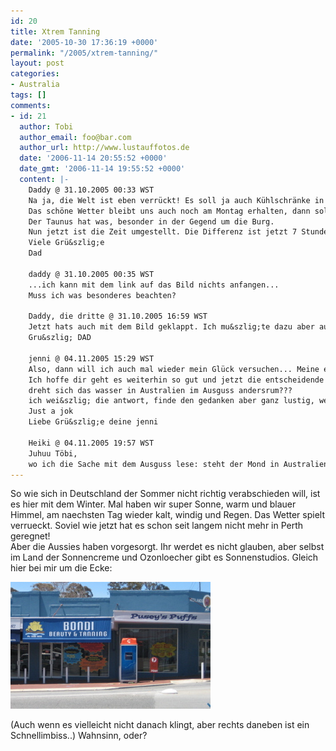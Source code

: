 ```yaml
---
id: 20
title: Xtrem Tanning
date: '2005-10-30 17:36:19 +0000'
permalink: "/2005/xtrem-tanning/"
layout: post
categories:
- Australia
tags: []
comments:
- id: 21
  author: Tobi
  author_email: foo@bar.com
  author_url: http://www.lustauffotos.de
  date: '2006-11-14 20:55:52 +0000'
  date_gmt: '2006-11-14 19:55:52 +0000'
  content: |-
    Daddy @ 31.10.2005 00:33 WST
    Na ja, die Welt ist eben verrückt! Es soll ja auch Kühlschränke in eiskalten Regionen geben....
    Das schöne Wetter bleibt uns auch noch am Montag erhalten, dann soll es aber regnen,aber immer noch warm. Ich bin heute durch den Taunus gebikt. Es war herrlich den Nebel aufgehen und die bunten Blätter im Sonnenlicht zu sehen.
    Der Taunus hat was, besonder in der Gegend um die Burg.
    Nun jetzt ist die Zeit umgestellt. Die Differenz ist jetzt 7 Stunden. Es ist jetzt abends sehr früh dunkel und erinnert doch sehr an Winter. Aprospos Winter: kannst du uns mal deine Adresse schicken. Die Pakete zu Weihnachten und deinem Geburtstag brauchen eine Weile bis Australien.
    Viele Grü&szlig;e
    Dad

    daddy @ 31.10.2005 00:35 WST
    ...ich kann mit dem link auf das Bild nichts anfangen...
    Muss ich was besonderes beachten?

    Daddy, die dritte @ 31.10.2005 16:59 WST
    Jetzt hats auch mit dem Bild geklappt. Ich mu&szlig;te dazu aber auf ALL od AUSTRALIA gehen, nur dann erscheinen die Bilder.
    Gru&szlig; DAD

    jenni @ 04.11.2005 15:29 WST
    Also, dann will ich auch mal wieder mein Glück versuchen... Meine einträge erscheinen nie wieder wenn ich sie sende!!!
    Ich hoffe dir geht es weiterhin so gut und jetzt die entscheidende frage:
    dreht sich das wasser in Australien im Ausguss andersrum???
    ich wei&szlig; die antwort, finde den gedanken aber ganz lustig, wenn du&acute;s ausprobierst...
    Just a jok
    Liebe Grü&szlig;e deine jenni

    Heiki @ 04.11.2005 19:57 WST
    Juhuu Töbi,
    wo ich die Sache mit dem Ausguss lese: steht der Mond in Australien auf`m Kopf?!
---
```

So wie sich in Deutschland der Sommer nicht richtig verabschieden will, ist es hier mit dem Winter. Mal haben wir super Sonne, warm und blauer Himmel, am naechsten Tag wieder kalt, windig und Regen. Das Wetter spielt verrueckt. Soviel wie jetzt hat es schon seit langem nicht mehr in Perth geregnet!  
Aber die Aussies haben vorgesorgt. Ihr werdet es nicht glauben, aber selbst im Land der Sonnencreme und Ozonloecher gibt es Sonnenstudios. Gleich hier bei mir um die Ecke:

 ![Bondi Tanning](/files/2006/11/bondi.jpg)

(Auch wenn es vielleicht nicht danach klingt, aber rechts daneben ist ein Schnellimbiss..)
Wahnsinn, oder?